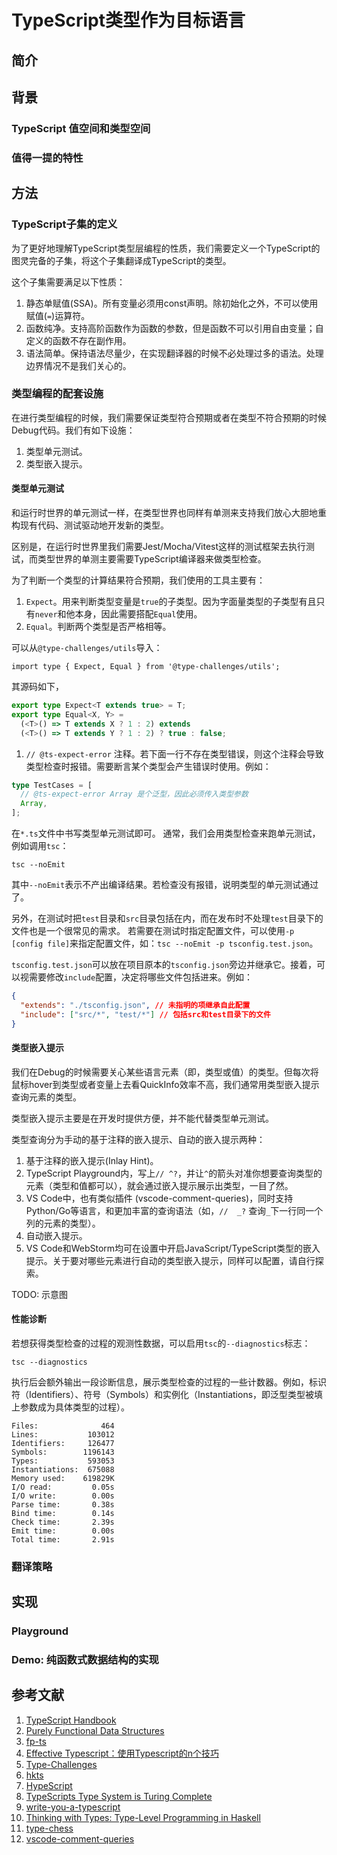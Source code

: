 # TypeScript类型作为目标语言

## 简介

## 背景

### TypeScript 值空间和类型空间

### 值得一提的特性

<!-- ### 类型驱动开发(TyDe) -->

## 方法

### TypeScript子集的定义

为了更好地理解TypeScript类型层编程的性质，我们需要定义一个TypeScript的图灵完备的子集，将这个子集翻译成TypeScript的类型。

这个子集需要满足以下性质：

1. 静态单赋值(SSA)。所有变量必须用const声明。除初始化之外，不可以使用赋值(`=`)运算符。
1. 函数纯净。支持高阶函数作为函数的参数，但是函数不可以引用自由变量；自定义的函数不存在副作用。
1. 语法简单。保持语法尽量少，在实现翻译器的时候不必处理过多的语法。处理边界情况不是我们关心的。

### 类型编程的配套设施

在进行类型编程的时候，我们需要保证类型符合预期或者在类型不符合预期的时候Debug代码。我们有如下设施：

1. 类型单元测试。
1. 类型嵌入提示。

#### 类型单元测试

和运行时世界的单元测试一样，在类型世界也同样有单测来支持我们放心大胆地重构现有代码、测试驱动地开发新的类型。

区别是，在运行时世界里我们需要Jest/Mocha/Vitest这样的测试框架去执行测试，而类型世界的单测主要需要TypeScript编译器来做类型检查。

为了判断一个类型的计算结果符合预期，我们使用的工具主要有：

1. `Expect`。用来判断类型变量是`true`的子类型。因为字面量类型的子类型有且只有`never`和他本身，因此需要搭配`Equal`使用。
1. `Equal`。判断两个类型是否严格相等。

可以从`@type-challenges/utils`导入：

```
import type { Expect, Equal } from '@type-challenges/utils';
```

其源码如下，

```ts
export type Expect<T extends true> = T;
export type Equal<X, Y> =
  (<T>() => T extends X ? 1 : 2) extends
  (<T>() => T extends Y ? 1 : 2) ? true : false;
```

1. `// @ts-expect-error` 注释。若下面一行不存在类型错误，则这个注释会导致类型检查时报错。需要断言某个类型会产生错误时使用。例如：

```ts
type TestCases = [
  // @ts-expect-error Array 是个泛型，因此必须传入类型参数
  Array,
];
```

在`*.ts`文件中书写类型单元测试即可。 通常，我们会用类型检查来跑单元测试，例如调用`tsc`：

```
tsc --noEmit
```

其中`--noEmit`表示不产出编译结果。若检查没有报错，说明类型的单元测试通过了。

另外，在测试时把`test`目录和`src`目录包括在内，而在发布时不处理`test`目录下的文件也是一个很常见的需求。
若需要在测试时指定配置文件，可以使用`-p [config file]`来指定配置文件，如：`tsc --noEmit -p tsconfig.test.json`。

`tsconfig.test.json`可以放在项目原本的`tsconfig.json`旁边并继承它。接着，可以视需要修改`include`配置，决定将哪些文件包括进来。例如：

```json
{
  "extends": "./tsconfig.json", // 未指明的项继承自此配置
  "include": ["src/*", "test/*"] // 包括src和test目录下的文件
}
```

#### 类型嵌入提示

我们在Debug的时候需要关心某些语言元素（即，类型或值）的类型。但每次将鼠标hover到类型或者变量上去看QuickInfo效率不高，我们通常用类型嵌入提示查询元素的类型。

类型嵌入提示主要是在开发时提供方便，并不能代替类型单元测试。

类型查询分为手动的基于注释的嵌入提示、自动的嵌入提示两种：

1. 基于注释的嵌入提示(Inlay Hint)。
  1. TypeScript Playground内，写上`// ^?`，并让`^`的箭头对准你想要查询类型的元素（类型和值都可以），就会通过嵌入提示展示出类型，一目了然。
  1. VS Code中，也有类似插件 (vscode-comment-queries)，同时支持Python/Go等语言，和更加丰富的查询语法（如，`//  _?` 查询`_`下一行同一个列的元素的类型）。
1. 自动嵌入提示。
  1. VS Code和WebStorm均可在设置中开启JavaScript/TypeScript类型的嵌入提示。关于要对哪些元素进行自动的类型嵌入提示，同样可以配置，请自行探索。

TODO: 示意图

#### 性能诊断

若想获得类型检查的过程的观测性数据，可以启用`tsc`的`--diagnostics`标志：

```
tsc --diagnostics
```

执行后会额外输出一段诊断信息，展示类型检查的过程的一些计数器。例如，标识符（Identifiers）、符号（Symbols）和实例化（Instantiations，即泛型类型被填上参数成为具体类型的过程）。

```
Files:              464
Lines:           103012
Identifiers:     126477
Symbols:        1196143
Types:           593053
Instantiations:  675088
Memory used:    619829K
I/O read:         0.05s
I/O write:        0.00s
Parse time:       0.38s
Bind time:        0.14s
Check time:       2.39s
Emit time:        0.00s
Total time:       2.91s
```

### 翻译策略

## 实现

### Playground

### Demo: 纯函数式数据结构的实现

## 参考文献

1. [TypeScript Handbook](https://www.typescriptlang.org/docs/handbook/intro.html)
1. [Purely Functional Data Structures](https://www.cs.cmu.edu/~rwh/students/okasaki.pdf)
1. [fp-ts](https://github.com/gcanti/fp-ts)
1. [Effective Typescript：使用Typescript的n个技巧](https://zhuanlan.zhihu.com/p/104311029)
1. [Type-Challenges](https://github.com/type-challenges/type-challenges)
1. [hkts](https://github.com/pelotom/hkts)
1. [HypeScript](https://github.com/ronami/HypeScript)
1. [TypeScripts Type System is Turing Complete](https://github.com/microsoft/TypeScript/issues/14833)
1. [write-you-a-typescript](https://github.com/suica/write-you-a-typescript)
1. [Thinking with Types: Type-Level Programming in Haskell](https://leanpub.com/thinking-with-types)
1. [type-chess](https://github.com/chinese-chess-everywhere/type-chess)
1. [vscode-comment-queries](https://marketplace.visualstudio.com/items?itemName=YiJie.vscode-comment-queries)
